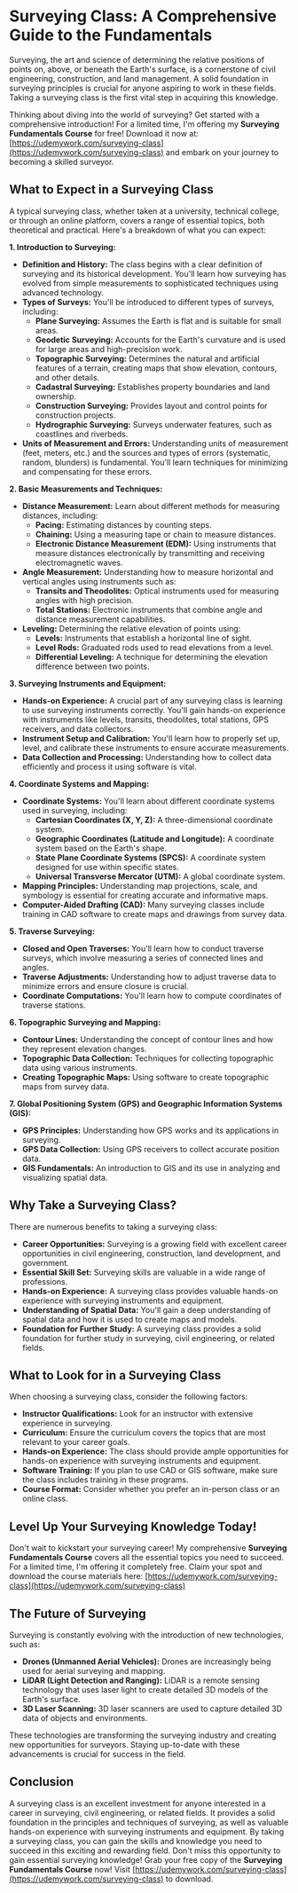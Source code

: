 # Surveying Class: A Comprehensive Guide to the Fundamentals

Surveying, the art and science of determining the relative positions of points on, above, or beneath the Earth's surface, is a cornerstone of civil engineering, construction, and land management. A solid foundation in surveying principles is crucial for anyone aspiring to work in these fields. Taking a surveying class is the first vital step in acquiring this knowledge.

Thinking about diving into the world of surveying? Get started with a comprehensive introduction! For a limited time, I'm offering my **Surveying Fundamentals Course** for free! Download it now at: [https://udemywork.com/surveying-class](https://udemywork.com/surveying-class) and embark on your journey to becoming a skilled surveyor.

## What to Expect in a Surveying Class

A typical surveying class, whether taken at a university, technical college, or through an online platform, covers a range of essential topics, both theoretical and practical. Here's a breakdown of what you can expect:

**1. Introduction to Surveying:**

*   **Definition and History:** The class begins with a clear definition of surveying and its historical development. You'll learn how surveying has evolved from simple measurements to sophisticated techniques using advanced technology.
*   **Types of Surveys:** You'll be introduced to different types of surveys, including:
    *   **Plane Surveying:** Assumes the Earth is flat and is suitable for small areas.
    *   **Geodetic Surveying:** Accounts for the Earth's curvature and is used for large areas and high-precision work.
    *   **Topographic Surveying:** Determines the natural and artificial features of a terrain, creating maps that show elevation, contours, and other details.
    *   **Cadastral Surveying:** Establishes property boundaries and land ownership.
    *   **Construction Surveying:** Provides layout and control points for construction projects.
    *   **Hydrographic Surveying:** Surveys underwater features, such as coastlines and riverbeds.
*   **Units of Measurement and Errors:** Understanding units of measurement (feet, meters, etc.) and the sources and types of errors (systematic, random, blunders) is fundamental. You'll learn techniques for minimizing and compensating for these errors.

**2. Basic Measurements and Techniques:**

*   **Distance Measurement:** Learn about different methods for measuring distances, including:
    *   **Pacing:** Estimating distances by counting steps.
    *   **Chaining:** Using a measuring tape or chain to measure distances.
    *   **Electronic Distance Measurement (EDM):** Using instruments that measure distances electronically by transmitting and receiving electromagnetic waves.
*   **Angle Measurement:** Understanding how to measure horizontal and vertical angles using instruments such as:
    *   **Transits and Theodolites:** Optical instruments used for measuring angles with high precision.
    *   **Total Stations:** Electronic instruments that combine angle and distance measurement capabilities.
*   **Leveling:** Determining the relative elevation of points using:
    *   **Levels:** Instruments that establish a horizontal line of sight.
    *   **Level Rods:** Graduated rods used to read elevations from a level.
    *   **Differential Leveling:** A technique for determining the elevation difference between two points.

**3. Surveying Instruments and Equipment:**

*   **Hands-on Experience:** A crucial part of any surveying class is learning to use surveying instruments correctly. You'll gain hands-on experience with instruments like levels, transits, theodolites, total stations, GPS receivers, and data collectors.
*   **Instrument Setup and Calibration:** You'll learn how to properly set up, level, and calibrate these instruments to ensure accurate measurements.
*   **Data Collection and Processing:** Understanding how to collect data efficiently and process it using software is vital.

**4. Coordinate Systems and Mapping:**

*   **Coordinate Systems:** You'll learn about different coordinate systems used in surveying, including:
    *   **Cartesian Coordinates (X, Y, Z):** A three-dimensional coordinate system.
    *   **Geographic Coordinates (Latitude and Longitude):** A coordinate system based on the Earth's shape.
    *   **State Plane Coordinate Systems (SPCS):** A coordinate system designed for use within specific states.
    *   **Universal Transverse Mercator (UTM):** A global coordinate system.
*   **Mapping Principles:** Understanding map projections, scale, and symbology is essential for creating accurate and informative maps.
*   **Computer-Aided Drafting (CAD):** Many surveying classes include training in CAD software to create maps and drawings from survey data.

**5. Traverse Surveying:**

*   **Closed and Open Traverses:** You'll learn how to conduct traverse surveys, which involve measuring a series of connected lines and angles.
*   **Traverse Adjustments:** Understanding how to adjust traverse data to minimize errors and ensure closure is crucial.
*   **Coordinate Computations:** You'll learn how to compute coordinates of traverse stations.

**6. Topographic Surveying and Mapping:**

*   **Contour Lines:** Understanding the concept of contour lines and how they represent elevation changes.
*   **Topographic Data Collection:** Techniques for collecting topographic data using various instruments.
*   **Creating Topographic Maps:** Using software to create topographic maps from survey data.

**7. Global Positioning System (GPS) and Geographic Information Systems (GIS):**

*   **GPS Principles:** Understanding how GPS works and its applications in surveying.
*   **GPS Data Collection:** Using GPS receivers to collect accurate position data.
*   **GIS Fundamentals:** An introduction to GIS and its use in analyzing and visualizing spatial data.

## Why Take a Surveying Class?

There are numerous benefits to taking a surveying class:

*   **Career Opportunities:** Surveying is a growing field with excellent career opportunities in civil engineering, construction, land development, and government.
*   **Essential Skill Set:** Surveying skills are valuable in a wide range of professions.
*   **Hands-on Experience:** A surveying class provides valuable hands-on experience with surveying instruments and equipment.
*   **Understanding of Spatial Data:** You'll gain a deep understanding of spatial data and how it is used to create maps and models.
*   **Foundation for Further Study:** A surveying class provides a solid foundation for further study in surveying, civil engineering, or related fields.

## What to Look for in a Surveying Class

When choosing a surveying class, consider the following factors:

*   **Instructor Qualifications:** Look for an instructor with extensive experience in surveying.
*   **Curriculum:** Ensure the curriculum covers the topics that are most relevant to your career goals.
*   **Hands-on Experience:** The class should provide ample opportunities for hands-on experience with surveying instruments and equipment.
*   **Software Training:** If you plan to use CAD or GIS software, make sure the class includes training in these programs.
*   **Course Format:** Consider whether you prefer an in-person class or an online class.

## Level Up Your Surveying Knowledge Today!

Don't wait to kickstart your surveying career! My comprehensive **Surveying Fundamentals Course** covers all the essential topics you need to succeed. For a limited time, I'm offering it completely free. Claim your spot and download the course materials here: [https://udemywork.com/surveying-class](https://udemywork.com/surveying-class)

## The Future of Surveying

Surveying is constantly evolving with the introduction of new technologies, such as:

*   **Drones (Unmanned Aerial Vehicles):** Drones are increasingly being used for aerial surveying and mapping.
*   **LiDAR (Light Detection and Ranging):** LiDAR is a remote sensing technology that uses laser light to create detailed 3D models of the Earth's surface.
*   **3D Laser Scanning:** 3D laser scanners are used to capture detailed 3D data of objects and environments.

These technologies are transforming the surveying industry and creating new opportunities for surveyors. Staying up-to-date with these advancements is crucial for success in the field.

## Conclusion

A surveying class is an excellent investment for anyone interested in a career in surveying, civil engineering, or related fields. It provides a solid foundation in the principles and techniques of surveying, as well as valuable hands-on experience with surveying instruments and equipment. By taking a surveying class, you can gain the skills and knowledge you need to succeed in this exciting and rewarding field.
Don't miss this opportunity to gain essential surveying knowledge! Grab your free copy of the **Surveying Fundamentals Course** now! Visit [https://udemywork.com/surveying-class](https://udemywork.com/surveying-class) to download.
